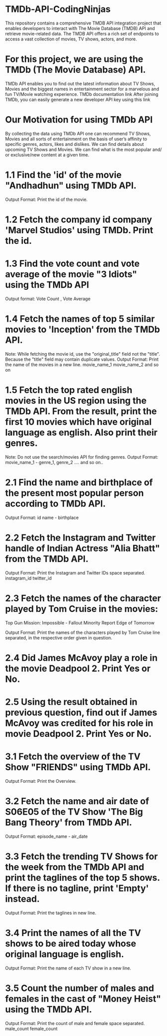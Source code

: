 # TMDb-API-CodingNinjas
This repository contains a comprehensive TMDB API integration project that enables developers to interact with The Movie Database (TMDB) API and retrieve movie-related data. The TMDB API offers a rich set of endpoints to access a vast collection of movies, TV shows, actors, and more.

# For this project, we are using the TMDb (The Movie Database) API.
TMDb API enables you to find out the latest information about TV Shows, Movies and the biggest names in entertainment sector for a marvelous and fun TV/Movie watching experience.
TMDb documentation link
After joining TMDb, you can easily generate a new developer API key using this link

# Our Motivation for using TMDb API
By collecting the data using TMDb API one can recommend TV Shows, Movies and all sorts of entertainment on the basis of user’s affinity to specific genres, actors, likes and dislikes.
We can find details about upcoming TV Shows and Movies.
We can find what is the most popular and/ or exclusive/new content at a given time.

# 1.1 Find the 'id' of the movie "Andhadhun" using TMDb API.
Output Format:
Print the id of the movie.

# 1.2 Fetch the company id company 'Marvel Studios' using TMDb. Print the id.

# 1.3 Find the vote count and vote average of the movie "3 Idiots" using the TMDb API
Output format: Vote Count , Vote Average

# 1.4 Fetch the names of top 5 similar movies to 'Inception' from the TMDb API.
Note: While fetching the movie id, use the "original_title" field not the "title". Because the "title" field may contain duplicate values.
Output Format:
Print the name of the movies in a new line.
movie_name_1
movie_name_2
and so on

# 1.5 Fetch the top rated english movies in the US region using the TMDb API. From the result, print the first 10 movies which have original language as english. Also print their genres.
Note: Do not use the search/movies API for finding genres.
Output Format:
movie_name_1 - genre_1, genre_2 ....
and so on..

# 2.1 Find the name and birthplace of the present most popular person according to TMDb API.
Output Format:
id
name - birthplace

# 2.2 Fetch the Instagram and Twitter handle of Indian Actress "Alia Bhatt" from the TMDb API.
Output Format:
Print the Instagram and Twitter IDs space separated.
instagram_id twitter_id

# 2.3 Fetch the names of the character played by Tom Cruise in the movies:
Top Gun
Mission: Impossible - Fallout
Minority Report
Edge of Tomorrow

Output Format:
Print the names of the characters played by Tom Cruise line separated, in the respective order given in question.

# 2.4 Did James McAvoy play a role in the movie Deadpool 2. Print Yes or No.

# 2.5 Using the result obtained in previous question, find out if James McAvoy was credited for his role in movie Deadpool 2. Print Yes or No.

# 3.1 Fetch the overview of the TV Show "FRIENDS" using TMDb API.
Output Format:
Print the Overview.

# 3.2 Fetch the name and air date of S06E05 of the TV Show 'The Big Bang Theory' from TMDb API.
Output Format:
episode_name - air_date

# 3.3 Fetch the trending TV Shows for the week from the TMDb API and print the taglines of the top 5 shows. If there is no tagline, print 'Empty' instead.
Output Format:
Print the taglines in new line.

# 3.4 Print the names of all the TV shows to be aired today whose original language is english.
Output Format:
Print the name of each TV show in a new line.

# 3.5 Count the number of males and females in the cast of "Money Heist" using the TMDb API.
Output Format:
Print the count of male and female space separated.
male_count female_count
